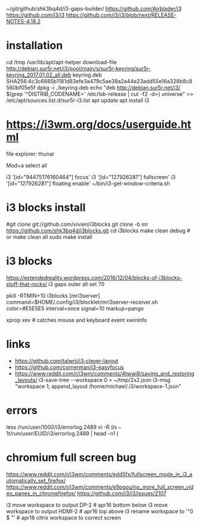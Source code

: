 ~/git/github/shk3bq4d/i3-gaps-builder/
https://github.com/Airblader/i3
https://github.com/i3/i3
https://github.com/i3/i3/blob/next/RELEASE-NOTES-4.18.2

# installation
cd /tmp
/usr/lib/apt/apt-helper download-file http://debian.sur5r.net/i3/pool/main/s/sur5r-keyring/sur5r-keyring_2017.01.02_all.deb keyring.deb SHA256:4c3c6685b1181d83efe3a479c5ae38a2a44e23add55e16a328b8c8560bf05e5f
dpkg -i ./keyring.deb
echo "deb http://debian.sur5r.net/i3/ $(grep '^DISTRIB_CODENAME=' /etc/lsb-release | cut -f2 -d=) universe" >> /etc/apt/sources.list.d/sur5r-i3.list
apt update
apt install i3

# https://i3wm.org/docs/userguide.html


file explorer: thunar

Mod+a select all

i3 '[id="94475176160464"] focus'
i3 '[id="127926281"] fullscreen'
i3 '[id="127926281"] floating enable'
~/bin/i3-get-window-criteria.sh


# i3 blocks install
#git clone git://github.com/vivien/i3blocks
git clone -b mr https://github.com/shk3bq4d/i3blocks.git
cd i3blocks
make clean debug # or make clean all
sudo make install

# i3 blocks
https://extendedreality.wordpress.com/2016/12/04/blocks-of-i3blocks-stuff-that-rocks/
i3 gaps outer all set 70

pkill -RTMIN+10 i3blocks
[mri3server]
command=$HOME/.config/i3/blocklet/mri3server-receiver.sh
color=#E5E5E5
interval=once
signal=10
markup=pango


xprop
xev # catches mouse and keyboard event
xwininfo

# links
* https://github.com/talwrii/i3-clever-layout
* https://github.com/cornerman/i3-easyfocus
* https://www.reddit.com/r/i3wm/comments/4twwi8/saving_and_restoring_layouts/
i3-save-tree --workspace  0 > ~/tmp/2x2.json
i3-msg "workspace 1; append_layout /home/michael/.i3/workspace-1.json"

# errors
less /run/user/1000/i3/errorlog.2489
vi -R $(ls -1t /run/user/$EUID/i3/errorlog.2489 | head -n1 )

# chromium full screen bug
https://www.reddit.com/r/i3wm/comments/edd5fx/fullscreen_mode_in_i3_automatically_set_firefox/
https://www.reddit.com/r/i3wm/comments/e9pgou/no_more_full_screen_video_panes_in_chromefirefox/
https://github.com/i3/i3/issues/2107

i3 move workspace to output DP-2   # apr16 bottom below
i3 move workspace to output HDMI-2 # apr16 top above
i3 rename workspace to '"0   $   "' # apr16 citrix workspace to correct screen

